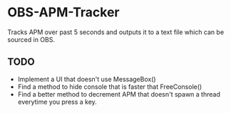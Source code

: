 # OBS-APM-Tracker
Tracks APM over past 5 seconds and outputs it to a text file which can be sourced in OBS.

## TODO
- Implement a UI that doesn't use MessageBox()
- Find a method to hide console that is faster that FreeConsole()
- Find a better method to decrement APM that doesn't spawn a thread everytime you press a key.
